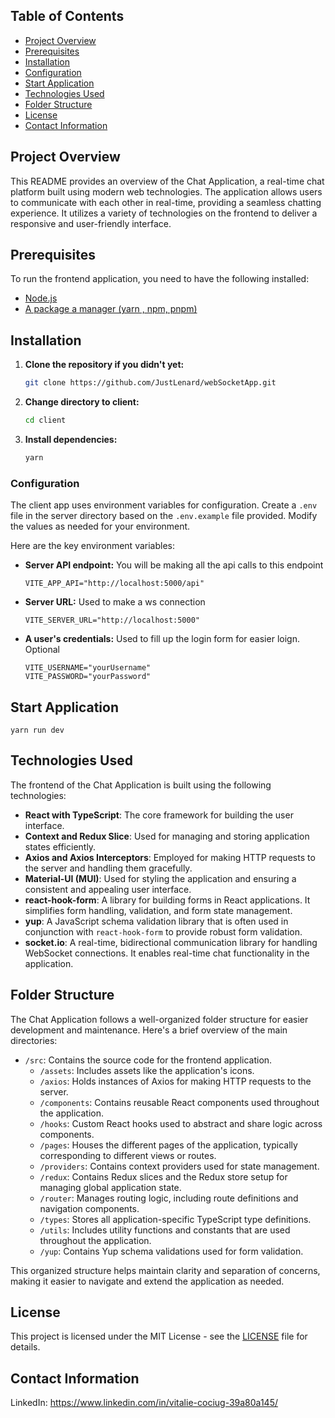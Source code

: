 ## Table of Contents

-   [Project Overview](#project-overview)
-   [Prerequisites](#prerequisites)
-   [Installation](#installation)
-   [Configuration](#configuration)
-   [Start Application](#start-application)
-   [Technologies Used](#technologies-used)
-   [Folder Structure](#folder-structure)
-   [License](#license)
-   [Contact Information](#contact-information)

## Project Overview

This README provides an overview of the Chat Application, a real-time chat platform built using modern web technologies.
The application allows users to communicate with each other in real-time, providing a seamless chatting experience. It
utilizes a variety of technologies on the frontend to deliver a responsive and user-friendly interface.

## Prerequisites

To run the frontend application, you need to have the following installed:

-   [Node.js](https://nodejs.org/en)
-   [A package a manager (yarn , npm, pnpm)](https://yarnpkg.com/getting-started)

## Installation

1. **Clone the repository if you didn't yet:**

    ```bash
    git clone https://github.com/JustLenard/webSocketApp.git
    ```

2. **Change directory to client:**

    ```bash
    cd client
    ```

3. **Install dependencies:**

    ```bash
    yarn
    ```

### Configuration

The client app uses environment variables for configuration. Create a `.env` file in the server directory based on the
`.env.example` file provided. Modify the values as needed for your environment.

Here are the key environment variables:

-   **Server API endpoint:** You will be making all the api calls to this endpoint

    ```
    VITE_APP_API="http://localhost:5000/api"
    ```

-   **Server URL:** Used to make a ws connection

    ```
    VITE_SERVER_URL="http://localhost:5000"
    ```

-   **A user's credentials:** Used to fill up the login form for easier loign. Optional

    ```
    VITE_USERNAME="yourUsername"
    VITE_PASSWORD="yourPassword"
    ```

## Start Application

    yarn run dev

## Technologies Used

The frontend of the Chat Application is built using the following technologies:

-   **React with TypeScript**: The core framework for building the user interface.
-   **Context and Redux Slice**: Used for managing and storing application states efficiently.
-   **Axios and Axios Interceptors**: Employed for making HTTP requests to the server and handling them gracefully.
-   **Material-UI (MUI)**: Used for styling the application and ensuring a consistent and appealing user interface.
-   **react-hook-form**: A library for building forms in React applications. It simplifies form handling, validation,
    and form state management.
-   **yup**: A JavaScript schema validation library that is often used in conjunction with `react-hook-form` to provide
    robust form validation.
-   **socket.io**: A real-time, bidirectional communication library for handling WebSocket connections. It enables
    real-time chat functionality in the application.

## Folder Structure

The Chat Application follows a well-organized folder structure for easier development and maintenance. Here's a brief
overview of the main directories:

-   `/src`: Contains the source code for the frontend application.
    -   `/assets`: Includes assets like the application's icons.
    -   `/axios`: Holds instances of Axios for making HTTP requests to the server.
    -   `/components`: Contains reusable React components used throughout the application.
    -   `/hooks`: Custom React hooks used to abstract and share logic across components.
    -   `/pages`: Houses the different pages of the application, typically corresponding to different views or routes.
    -   `/providers`: Contains context providers used for state management.
    -   `/redux`: Contains Redux slices and the Redux store setup for managing global application state.
    -   `/router`: Manages routing logic, including route definitions and navigation components.
    -   `/types`: Stores all application-specific TypeScript type definitions.
    -   `/utils`: Includes utility functions and constants that are used throughout the application.
    -   `/yup`: Contains Yup schema validations used for form validation.

This organized structure helps maintain clarity and separation of concerns, making it easier to navigate and extend the
application as needed.

## License

This project is licensed under the MIT License - see the [LICENSE](LICENSE) file for details.

## Contact Information

LinkedIn: https://www.linkedin.com/in/vitalie-cociug-39a80a145/
